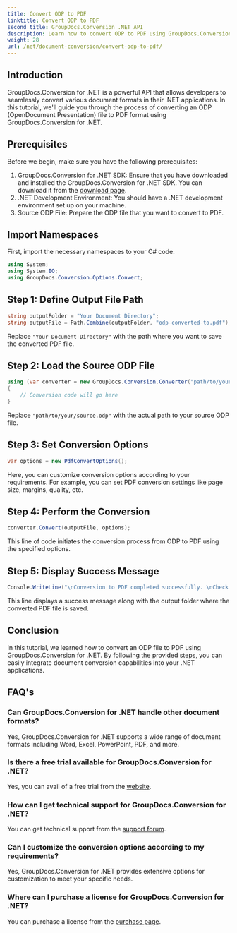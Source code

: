 ```yaml
---
title: Convert ODP to PDF
linktitle: Convert ODP to PDF
second_title: GroupDocs.Conversion .NET API
description: Learn how to convert ODP to PDF using GroupDocs.Conversion for .NET. Follow our step-by-step guide for seamless document conversion.
weight: 28
url: /net/document-conversion/convert-odp-to-pdf/
---
```

## Introduction
GroupDocs.Conversion for .NET is a powerful API that allows developers to seamlessly convert various document formats in their .NET applications. In this tutorial, we'll guide you through the process of converting an ODP (OpenDocument Presentation) file to PDF format using GroupDocs.Conversion for .NET.
## Prerequisites
Before we begin, make sure you have the following prerequisites:
1. GroupDocs.Conversion for .NET SDK: Ensure that you have downloaded and installed the GroupDocs.Conversion for .NET SDK. You can download it from the [download page](https://releases.groupdocs.com/conversion/net/).
2. .NET Development Environment: You should have a .NET development environment set up on your machine.
3. Source ODP File: Prepare the ODP file that you want to convert to PDF.

## Import Namespaces
First, import the necessary namespaces to your C# code:
```csharp
using System;
using System.IO;
using GroupDocs.Conversion.Options.Convert;
```
## Step 1: Define Output File Path
```csharp
string outputFolder = "Your Document Directory";
string outputFile = Path.Combine(outputFolder, "odp-converted-to.pdf");
```
Replace `"Your Document Directory"` with the path where you want to save the converted PDF file.
## Step 2: Load the Source ODP File
```csharp
using (var converter = new GroupDocs.Conversion.Converter("path/to/your/source.odp"))
{
    // Conversion code will go here
}
```
Replace `"path/to/your/source.odp"` with the actual path to your source ODP file.
## Step 3: Set Conversion Options
```csharp
var options = new PdfConvertOptions();
```
Here, you can customize conversion options according to your requirements. For example, you can set PDF conversion settings like page size, margins, quality, etc.
## Step 4: Perform the Conversion
```csharp
converter.Convert(outputFile, options);
```
This line of code initiates the conversion process from ODP to PDF using the specified options.
## Step 5: Display Success Message
```csharp
Console.WriteLine("\nConversion to PDF completed successfully. \nCheck output in {0}", outputFolder);
```
This line displays a success message along with the output folder where the converted PDF file is saved.

## Conclusion
In this tutorial, we learned how to convert an ODP file to PDF using GroupDocs.Conversion for .NET. By following the provided steps, you can easily integrate document conversion capabilities into your .NET applications.
## FAQ's
### Can GroupDocs.Conversion for .NET handle other document formats?
Yes, GroupDocs.Conversion for .NET supports a wide range of document formats including Word, Excel, PowerPoint, PDF, and more.
### Is there a free trial available for GroupDocs.Conversion for .NET?
Yes, you can avail of a free trial from the [website](https://releases.groupdocs.com/).
### How can I get technical support for GroupDocs.Conversion for .NET?
You can get technical support from the [support forum](https://forum.groupdocs.com/c/conversion/11).
### Can I customize the conversion options according to my requirements?
Yes, GroupDocs.Conversion for .NET provides extensive options for customization to meet your specific needs.
### Where can I purchase a license for GroupDocs.Conversion for .NET?
You can purchase a license from the [purchase page](https://purchase.groupdocs.com/buy).
